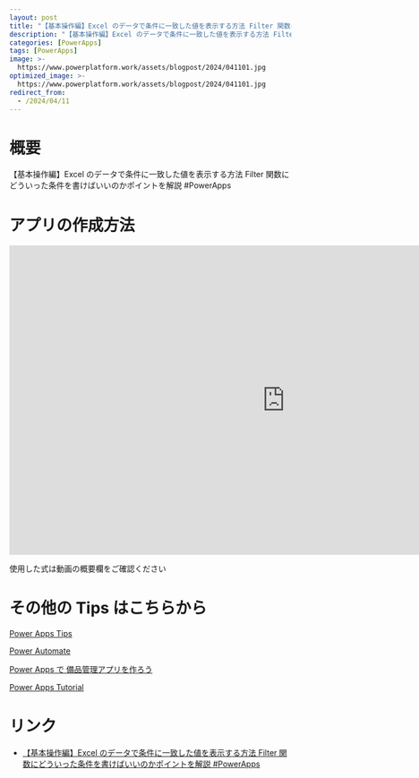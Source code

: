 ```yaml
---
layout: post
title: "【基本操作編】Excel のデータで条件に一致した値を表示する方法 Filter 関数にどういった条件を書けばいいのかポイントを解説 #PowerApps"
description: "【基本操作編】Excel のデータで条件に一致した値を表示する方法 Filter 関数にどういった条件を書けばいいのかポイントを解説 #PowerAppsを動画で分かりやすく解説"
categories: [PowerApps]
tags: [PowerApps]
image: >-
  https://www.powerplatform.work/assets/blogpost/2024/041101.jpg
optimized_image: >-
  https://www.powerplatform.work/assets/blogpost/2024/041101.jpg
redirect_from:
  - /2024/04/11
---
```



#  概要

【基本操作編】Excel のデータで条件に一致した値を表示する方法 Filter 関数にどういった条件を書けばいいのかポイントを解説 #PowerApps


# アプリの作成方法

<iframe width="983" height="553" src="https://www.youtube.com/embed/1mFimJIVh9E" title="YouTube video player" frameborder="0" allow="accelerometer; autoplay; clipboard-write; encrypted-media; gyroscope; picture-in-picture" allowfullscreen></iframe>


使用した式は動画の概要欄をご確認ください


# その他の Tips はこちらから

[Power Apps Tips](https://www.youtube.com/watch?v=VrAQf3JQ7yM&list=PLVhFi1fb3DqakSLVMn22DDcySXh9jtzi- )


[Power Automate](https://www.youtube.com/watch?v=-YnJYT0ASEM&list=PLVhFi1fb3Dqbzic6GieqnLFgD3aTj-eHA)


[Power Apps で 備品管理アプリを作ろう](https://www.youtube.com/playlist?list=PLVhFi1fb3DqZM3HKb8Hea6XEL96990Fyn)


[Power Apps Tutorial](https://www.youtube.com/playlist?list=PLVhFi1fb3DqalxpL974VvAJvV4iWoSbe_)


# リンク


- [【基本操作編】Excel のデータで条件に一致した値を表示する方法 Filter 関数にどういった条件を書けばいいのかポイントを解説 #PowerApps](https://www.youtube.com/watch?v=1mFimJIVh9E)

